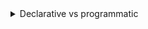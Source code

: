 <details>
    <summary> Declarative vs programmatic </summary>

    ## **1️⃣ The Core Difference**

    | **Aspect**     | **Declarative Development**                                                    | **Programmatic Development**                                            |
    | -------------- | ------------------------------------------------------------------------------ | ----------------------------------------------------------------------- |
    | **Definition** | Point-and-click configuration using Salesforce’s built-in tools, without code. | Writing custom code (Apex, LWC, Aura, etc.) to implement functionality. |
    | **Tools**      | - Flow Builder                                                                 |                                                                         |

    * Process Builder (legacy)
    * Approval Processes
    * Validation Rules
    * Page Layouts & Lightning App Builder | - Apex Classes & Triggers
    * Lightning Web Components (LWC)
    * Visualforce Pages
    * SOQL/SOSL Queries |
    \| **Complexity Handling** | Best for **simple to moderately complex** requirements that Salesforce can handle natively. | Best for **complex, highly customized** requirements that go beyond declarative capabilities. |
    \| **Maintenance** | Easier to maintain (less risk, no code refactoring needed). | Requires code maintenance, testing, deployments. |
    \| **Performance** | Optimized by Salesforce internally. | Developer must ensure performance & scalability. |

    ---

    ## **2️⃣ How to Decide — Declarative vs. Programmatic**

    Think of it as **"Start Declarative, Go Programmatic if Needed"**.
    Here’s a decision framework:

    1. **Check if Salesforce already supports it declaratively**

    * If yes → Use declarative (faster, cheaper, less maintenance).
    * Example: Auto-assign a task when Opportunity Stage = “Closed Won” → Use Flow.

    2. **Check complexity & flexibility needs**

    * If business logic needs **loops, recursion, complex data manipulation, cross-object updates not possible in Flow**, etc. → Use Apex.

    3. **Check performance & limits**

    * Declarative tools have **limits** (Flow element limits, entry criteria, governor limits).
    * If you’ll hit these limits → Apex might be necessary.

    4. **Check maintainability & team skillset**

    * If admins will maintain it → Keep it declarative.
    * If developers will maintain it → Code is fine.

    ---

    ## **3️⃣ Common Examples**

    | **Requirement**                                    | **Preferred Approach**         | **Why**                                     |
    | -------------------------------------------------- | ------------------------------ | ------------------------------------------- |
    | Send an email when a Case is closed                | Declarative (Flow)             | Simple, no custom logic                     |
    | Auto-update related records with complex filtering | Apex Trigger                   | Complex queries & multiple object updates   |
    | Create a custom UI for data entry                  | LWC                            | Need interactive, dynamic UI                |
    | Approval Process for expense reports               | Declarative (Approval Process) | Built-in, less effort                       |
    | Integration with an external payment gateway       | Apex                           | Requires HTTP callouts & handling responses |

    ---

    ## **4️⃣ How to Answer in an Interview**

    Here’s a **concise but confident** answer format:

    > **"Declarative development in Salesforce uses point-and-click tools like Flow, Validation Rules, and Approval Processes, which are faster to build and easier to maintain for simpler requirements. Programmatic development involves writing custom code in Apex, LWC, or Visualforce to handle complex logic, integrations, or UI needs that can't be met declaratively.
    > I usually start with a declarative approach to leverage Salesforce’s native capabilities, and only move to programmatic when the requirement exceeds what’s possible declaratively — for example, when we need complex data processing, API integrations, or custom UI components. This approach keeps solutions maintainable, cost-effective, and aligned with Salesforce best practices."**

    ---

    ✅ **Pro Tip for Interviews:**
    If asked **"When to choose which?"**, say:

    * **Declarative first**, unless there’s a **clear technical or business reason** to go programmatic.
    * Mention **governor limits, maintainability, and complexity** as your decision factors.
</details>